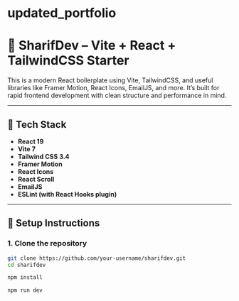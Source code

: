 # updated_portfolio

# 🔧 SharifDev – Vite + React + TailwindCSS Starter

This is a modern React boilerplate using Vite, TailwindCSS, and useful libraries like Framer Motion, React Icons, EmailJS, and more. It’s built for rapid frontend development with clean structure and performance in mind.

---

## 🚀 Tech Stack

- **React 19**
- **Vite 7**
- **Tailwind CSS 3.4**
- **Framer Motion**
- **React Icons**
- **React Scroll**
- **EmailJS**
- **ESLint (with React Hooks plugin)**

---

## 🔧 Setup Instructions

### 1. Clone the repository

```bash
git clone https://github.com/your-username/sharifdev.git
cd sharifdev

npm install

npm run dev
